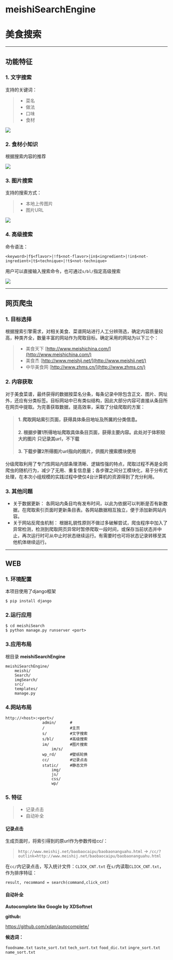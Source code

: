 # meishiSearchEngine
# 美食搜索

---

## 功能特征



### 1. 文字搜索

支持的关键词：
> * 菜名 
> * 做法   
> * 口味 
> * 食材

![](https://www.zybuluo.com/static/img/logo.png)
### 2. 食材小知识

根据搜索内容的推荐

![](https://www.zybuluo.com/static/img/logo.png)

### 3. 图片搜索
支持的搜索方式：
> * 本地上传图片
> * 图片URL

![](https://www.zybuluo.com/static/img/logo.png)

### 4. 高级搜索 
命令语法：
```
<keyword>|f$<flavor>|!f$<not-flavor>|in$<ingredient>|!in$<not-ingredient>|t$<technique>|!t$<not-technique>
```
用户可以直接输入搜索命令，也可通过`s/bl/`指定高级搜索

![](https://www.zybuluo.com/static/img/logo.png)

---

## 网页爬虫


### 1. 目标选择
根据搜索引擎需求，对相关美食、菜谱网站进行人工分辨筛选，确定内容质量较高，种类齐全，数量丰富的网站作为爬取目标。确定采用的网站为以下三个：
> * 美食天下 [http://www.meishichina.com/](http://www.meishichina.com/)
> * 美食杰 [http://www.meishij.net/](http://www.meishij.net/)
> * 中华美食网 [http://www.zhms.cn/](http://www.zhms.cn/)

### 2. 内容获取
对于美食菜谱，最终获得的数据按菜名分条，每条记录中除包含正文、图片、网址外，还应有分类标签。目标网站中已有类似结构，因此大部分内容可直接从条目所在网页中提取。为完善获取数据，提高效率，采取了分级爬取的方案：
> #### 1. 爬取网站索引页面，获得具体条目地址及所属的分类信息。
> #### 2. 根据步骤1所得地址爬取具体条目页面，获得主要内容。此处对于体积较大的图片 只记录其url，不下载
> #### 3. 下载步骤2所得图片url指向的图片，供图片搜索模块使用

分级爬取利用了专门性网站内部条理清晰、逻辑性强的特点，爬取过程不再是全网爬虫的随机行为，减少了无用、重复信息量；各步骤之间分工模块化，易于分布式处理，在本次小组规模的实践过程中使仅4台计算机的资源得到了充分利用。

### 3. 其他问题
 * 关于数据更新：
各网站内条目均有发布时间，以此为依据可以判断是否有新数据，在爬取索引页面时更新条目表。各网站数据相互独立，便于添加新网站内容。
 * 关于网站反爬虫机制：
根据礼貌性原则不做过多破解尝试，爬虫程序中加入了异常检测，检测到爬取网页异常时暂停爬取一段时间，或保存当前状态并中止，再次运行时可从中止时状态继续运行。有需要时也可将状态记录转移至其他机体继续运行。

---


## WEB

### 1. 环境配置
本项目使用了django框架
```
$ pip install django
```
### 2.运行应用
```
$ cd meishiSearch
$ python manage.py runserver <port>
```
### 3.应用布局
根目录 **meishiSearchEngine**
```
meishiSearchEngine/
    meishi/
    Search/
    imgSearch/
    src/
    templates/
    manage.py
```
### 4.网站布局

```
http://<host>:<port>/
                admin/      #
                /           #主页
                s/          #文字搜索
                s/bl/       #高级搜索
                im/         #图片搜索
                    im/s/   
                wp_rd/      #壁纸轮换
                cc/         #记录点击
                static/     #静态文件
                    img/
                    js/
                    css/
                    wp/
```
### 5. 特征
> * 记录点击 
> * 自动补全

#### **记录点击**
生成页面时，将索引得到的原url作为参数传给cc/：
> `http://www.meishij.net/baobaocaipu/baobaonanguahu.html`
->
`/cc/?outlink=http://www.meishij.net/baobaocaipu/baobaonanguahu.html`

在`cc/`内记录点击，写入统计文件：`CLICK_CNT.txt`
在`s/`内读取`CLICK_CNT.txt`，作为排序特征：
```
result, recommand = search(command,click_cnt)
```
#### **自动补全**
**Autocomplete like Google by XDSoftnet**

**github:**

https://github.com/xdan/autocomplete/

**候选词：**

`foodname.txt` `taste_sort.txt` `tech_sort.txt` `food_dic.txt` `ingre_sort.txt` `name_sort.txt`



